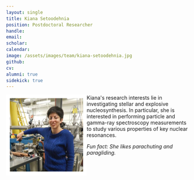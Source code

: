 ```yaml
---
layout: single
title: Kiana Setoodehnia
position: Postdoctoral Researcher
handle: 
email: 
scholar: 
calendar:
image: /assets/images/team/kiana-setoodehnia.jpg
github: 
cv:
alumni: true
sidekick: true
---
```


<img src="/assets/images/team/kiana-setoodehnia.jpg" alt="Kiana Setoodehnia" width="200"
style="float: left; border: 10px solid #FFF"/> 

Kiana's research interests lie in investigating stellar and explosive
nucleosynthesis. In particular, she is interested in performing
particle and gamma-ray spectroscopy measurements to
study various properties of key nuclear resonances.  

*Fun fact: She likes parachuting and paragliding.*
